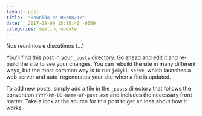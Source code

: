 ```yaml
---
layout: post
title:  "Reunião de 08/08/17"
date:   2017-08-09 15:15:40 -0300
categories: meeting update
---
```

Nos reunimos e discutimos (...)

You’ll find this post in your `_posts` directory. Go ahead and edit it and re-build the site to see your changes. You can rebuild the site in many different ways, but the most common way is to run `jekyll serve`, which launches a web server and auto-regenerates your site when a file is updated.

To add new posts, simply add a file in the `_posts` directory that follows the convention `YYYY-MM-DD-name-of-post.ext` and includes the necessary front matter. Take a look at the source for this post to get an idea about how it works.
